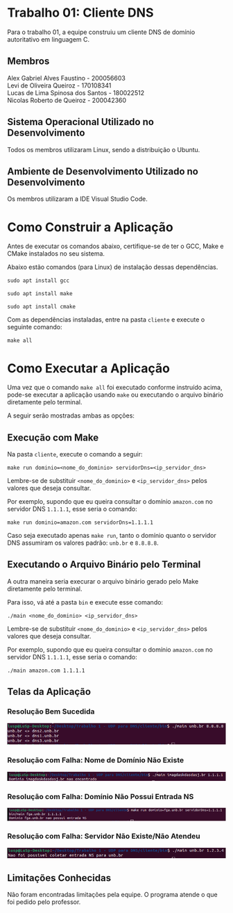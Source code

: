 # Trabalho 01: Cliente DNS

Para o trabalho 01, a equipe construiu um cliente DNS de domínio autoritativo em linguagem C.

## Membros
Alex Gabriel Alves Faustino - 200056603  
Levi de Oliveira Queiroz - 170108341  
Lucas de Lima Spinosa dos Santos - 180022512  
Nicolas Roberto de Queiroz - 200042360  

## Sistema Operacional Utilizado no Desenvolvimento

Todos os membros utilizaram Linux, sendo a distribuição o Ubuntu. 

## Ambiente de Desenvolvimento Utilizado no Desenvolvimento

Os membros utilizaram a IDE Visual Studio Code.

# Como Construir a Aplicação

Antes de executar os comandos abaixo, certifique-se de ter o GCC, Make e CMake instalados no seu sistema.

Abaixo estão comandos (para Linux) de instalação dessas dependências.

```console
sudo apt install gcc 
```
```console
sudo apt install make
```
```console
sudo apt install cmake
```

Com as dependências instaladas, entre na pasta ```cliente``` e execute o seguinte comando:

```console
make all  
```
# Como Executar a Aplicação

Uma vez que o comando ```make all``` foi executado conforme instruído acima, pode-se executar a aplicação usando ```make``` ou executando o arquivo binário diretamente pelo terminal.

A seguir serão mostradas ambas as opções:

## Execução com Make

Na pasta ```cliente```, execute o comando a seguir:

```console
make run dominio=<nome_do_dominio> servidorDns=<ip_servidor_dns>
```

Lembre-se de substituir ```<nome_do_dominio>``` e ```<ip_servidor_dns>``` pelos valores que deseja consultar.

Por exemplo, supondo que eu queira consultar o domínio ```amazon.com``` no servidor DNS ```1.1.1.1```, esse seria o comando: 
```console
make run dominio=amazon.com servidorDns=1.1.1.1
```

Caso seja executado apenas ```make run```, tanto o domínio quanto o servidor DNS assumiram os valores padrão: ```unb.br``` e ```8.8.8.8```.

## Executando o Arquivo Binário pelo Terminal

A outra maneira seria execurar o arquivo binário gerado pelo Make diretamente pelo terminal.

Para isso, vá até a pasta ```bin``` e execute esse comando:

```console
./main <nome_do_dominio> <ip_servidor_dns>
```

Lembre-se de substituir ```<nome_do_dominio>``` e ```<ip_servidor_dns>``` pelos valores que deseja consultar.

Por exemplo, supondo que eu queira consultar o domínio ```amazon.com``` no servidor DNS ```1.1.1.1```, esse seria o comando: 

```console
./main amazon.com 1.1.1.1
```

## Telas da Aplicação

### Resolução Bem Sucedida


![alt text](./assets/sucesso.png)

### Resolução com Falha: Nome de Domínio Não Existe

![alt text](./assets/dominio_inexistente.png)

### Resolução com Falha: Domínio Não Possui Entrada NS

![alt text](./assets/sem_NS.png)

### Resolução com Falha: Servidor Não Existe/Não Atendeu

![alt text](./assets/servidor_inexistente.png)

## Limitações Conhecidas 

Não foram encontradas limitações pela equipe. O programa atende o que foi pedido pelo professor.